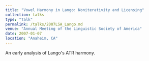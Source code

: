 ```yaml
---
title: "Vowel Harmony in Lango: Noniterativity and Licensing"
collection: talks
type: "Talk"
permalink: /talks/2007LSA_Lango.md
venue: "Annual Meeting of the Linguistic Society of America"
date: 2007-01-07
location: "Anaheim, CA"
---
```


An early analysis of Lango's ATR harmony.
